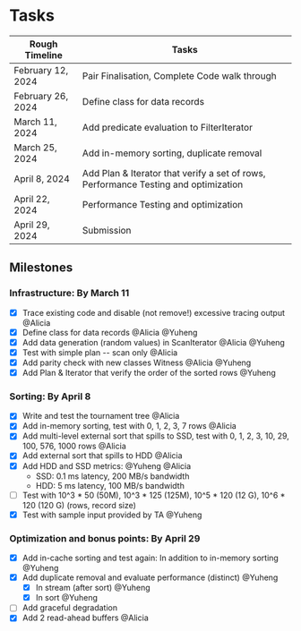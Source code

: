 # Tasks

Rough Timeline   | Tasks
----------------|----------------------------------------
February 12, 2024 | Pair Finalisation, Complete Code walk through
February 26, 2024 | Define class for data records
March 11, 2024    | Add predicate evaluation to FilterIterator
March 25, 2024    | Add in-memory sorting, duplicate removal
April 8, 2024     | Add Plan & Iterator that verify a set of rows, Performance Testing and optimization
April 22, 2024    | Performance Testing and optimization
April 29, 2024    | Submission


## Milestones

### Infrastructure: By March 11

- [x] Trace existing code and disable (not remove!) excessive tracing output @Alicia
- [x] Define class for data records @Alicia @Yuheng
- [x] Add data generation (random values) in ScanIterator @Alicia @Yuheng
- [x] Test with simple plan -- scan only @Alicia
- [x] Add parity check with new classes Witness @Alicia @Yuheng
- [x] Add Plan & Iterator that verify the order of the sorted rows @Yuheng

### Sorting: By April 8

- [x] Write and test the tournament tree @Alicia
- [x] Add in-memory sorting, test with 0, 1, 2, 3, 7 rows @Alicia
- [x] Add multi-level external sort that spills to SSD, test with 0, 1, 2, 3, 10, 29, 100, 576, 1000 rows @Alicia
- [x] Add external sort that spills to HDD @Alicia
- [x] Add HDD and SSD metrics: @Yuheng @Alicia
  - SSD: 0.1 ms latency, 200 MB/s bandwidth
  - HDD: 5 ms latency, 100 MB/s bandwidth
- [ ] Test with 10^3 * 50 (50M), 10^3 * 125 (125M), 10^5 * 120 (12 G), 10^6 * 120 (120 G) (rows, record size)
- [x] Test with sample input provided by TA @Yuheng

### Optimization and bonus points: By April 29

- [x] Add in-cache sorting and test again: In addition to in-memory sorting @Yuheng
- [x] Add duplicate removal and evaluate performance (distinct) @Yuheng
  - [x] In stream (after sort) @Yuheng
  - [x] In sort @Yuheng
- [ ] Add graceful degradation
- [x] Add 2 read-ahead buffers @Alicia